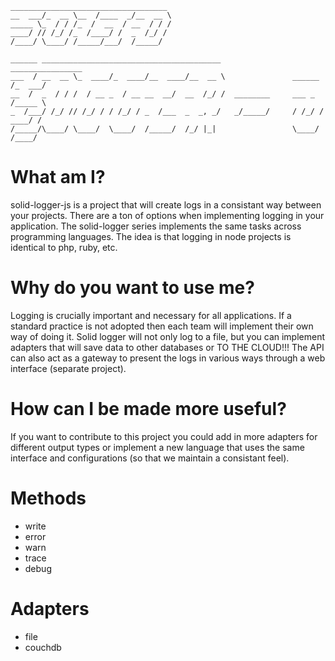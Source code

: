     ___________________________________
    __  ___/_  __ \__  /____  _/__  __ \
    _____ \_  / / /_  /  __  / __  / / /
    ____/ // /_/ /_  /____/ /  _  /_/ /
    /____/ \____/ /_____/___/  /_____/

    ______ ________________________________________                ________________
    ___  / __  __ \_  ____/_  ____/__  ____/__  __ \               ______  /_  ___/
    __  /  _  / / /  / __ _  / __ __  __/  __  /_/ /  ________     ___ _  /_____ \
    _  /___/ /_/ // /_/ / / /_/ / _  /___  _  _, _/   _/_____/     / /_/ / ____/ /
    /_____/\____/ \____/  \____/  /_____/  /_/ |_|                 \____/  /____/


# What am I?

solid-logger-js is a project that will create logs in a consistant way between your projects. There are a ton of options
when implementing logging in your application. The solid-logger series implements the same tasks across programming
languages. The idea is that logging in node projects is identical to php, ruby, etc.

# Why do you want to use me?

Logging is crucially important and necessary for all applications. If a standard practice is not adopted then each
 team will implement their own way of doing it. Solid logger will not only log to a file, but you can implement
 adapters that will save data to other databases or TO THE CLOUD!!! The API can also act as a gateway to
 present the logs in various ways through a web interface (separate project).


# How can I be made more useful?

If you want to contribute to this project you could add in more adapters for different output types or implement a new
language that uses the same interface and configurations (so that we maintain a consistant feel).

# Methods

* write
* error
* warn
* trace
* debug

# Adapters

* file
* couchdb


